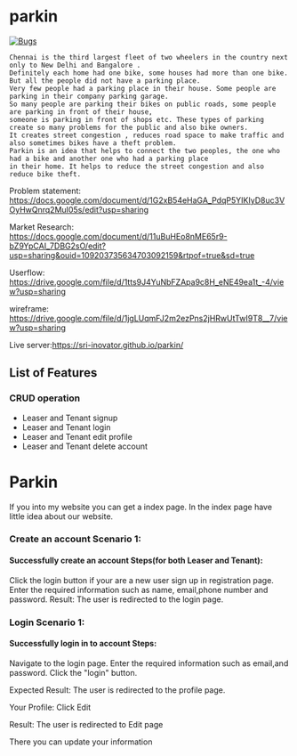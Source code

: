 # parkin

 [![Bugs](https://sonarcloud.io/api/project_badges/measure?project=fssa-batch3_srikannan.esakkiappan__web_project&metric=bugs)](https://sonarcloud.io/summary/new_code?id=fssa-batch3_srikannan.esakkiappan__web_project)
 
	Chennai is the third largest fleet of two wheelers in the country next only to New Delhi and Bangalore . 
	Definitely each home had one bike, some houses had more than one bike. But all the people did not have a parking place.
	Very few people had a parking place in their house. Some people are parking in their company parking garage.
	So many people are parking their bikes on public roads, some people are parking in front of their house,
	someone is parking in front of shops etc. These types of parking create so many problems for the public and also bike owners.
	It creates street congestion , reduces road space to make traffic and also sometimes bikes have a theft problem.
	Parkin is an idea that helps to connect the two peoples, the one who had a bike and another one who had a parking place 
	in their home. It helps to reduce the street congestion and also reduce bike theft. 
	

Problem statement: https://docs.google.com/document/d/1G2xB54eHaGA_PdqP5YIKIyD8uc3VOyHwQnrq2MuI05s/edit?usp=sharing

Market Research: https://docs.google.com/document/d/11uBuHEo8nME65r9-bZ9YpCAI_7DBG2sO/edit?usp=sharing&ouid=109203735634703092159&rtpof=true&sd=true

Userflow: https://drive.google.com/file/d/1tts9J4YuNbFZApa9c8H_eNE49ea1t_-4/view?usp=sharing

wireframe: https://drive.google.com/file/d/1jgLUqmFJ2m2ezPns2jHRwUtTwI9T8__7/view?usp=sharing

Live server:https://sri-inovator.github.io/parkin/


<h2>List of Features</h2>
<h3>CRUD operation</h3>
<ul>
<li>Leaser and Tenant signup</li>
<li>Leaser and Tenant login</li>
<li>Leaser and Tenant edit profile</li>
<li>Leaser and Tenant delete account</li>
</ul>








<h1>Parkin</h1>
<p>If you into my website you can get a index page. In the index page have little idea about our website.</p>
<h3>Create an account Scenario 1:</h3>
	<h4>Successfully create an account Steps(for both Leaser and Tenant):</h4>
	<p>Click the login button if your are a new user sign up in registration page. Enter the required information such as name, email,phone number and password. Result: The user is redirected to the login page.</p>
<h3>Login Scenario 1:</h3>
 <h4>Successfully login in to account Steps:</h4>
 <p> Navigate to the login page. Enter the required information such as email,and password. Click the "login" button.</p>
<p>Expected Result: The user is redirected to the profile page.</p>
<p>Your Profile: Click Edit</p>
<p>Result: The user is redirected to Edit page</p>
 <p>There you can update your information </p>
